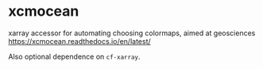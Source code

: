 # xcmocean
xarray accessor for automating choosing colormaps, aimed at geosciences https://xcmocean.readthedocs.io/en/latest/

Also optional dependence on `cf-xarray`.
